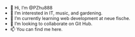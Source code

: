 - 👋 Hi, I’m @PZhu888
- 👀 I’m interested in IT, music, and gardening.
- 🌱 I’m currently learning web development at neue fische.
- 💞️ I’m looking to collaborate on Git Hub.
- 📫 You can find me here.

<!---
PZhu888/PZhu888 is a ✨ special ✨ repository because its `README.md` (this file) appears on your GitHub profile.
You can click the Preview link to take a look at your changes.
--->
